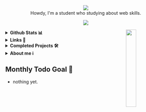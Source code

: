 <div align="center">
  <img src="https://github.com/user-attachments/assets/fba4856a-e0c2-45ae-9f67-388b4baaee3e">
</div>

<div align="center">
  Howdy, I'm a student who studying about web skills. 

  <p align="center">
    <a href="https://skillicons.dev">
      <img src="https://skillicons.dev/icons?i=react,js,threejs,mui,discord,twitter,vscode,codepen,blender,java" />
    </a>
  </p>
</div>

<div>
  <img align="right" width="25%" src="https://github.com/user-attachments/assets/a0937c21-7d6f-47fd-8eb8-8ca1b0d1819c">
</div>

<details>
  <summary><b>Github Stats 📊</b></summary>
  <div style="display: flex; justify-content: center; align-items: center; gap: 10px;">
    <img src="https://github-readme-stats.vercel.app/api?username=Podk76&include_all_commits=true&count_private=true&show_icons=true&line_height=20&title_color=2B5BBD&icon_color=1124BB&text_color=A1A1A1&bg_color=0,000000,130F40" alt="my Github Stats"/>
    <img src="https://github-readme-stats.vercel.app/api/top-langs/?username=Podk76&langs_count=10&layout=compact&title_color=2B5BBD&icon_color=1124BB&text_color=A1A1A1&bg_color=0,000000,130F40" alt="Top Languages"/>
    <img src="https://github-profile-trophy.vercel.app/?username=Podk76&theme=juicyfresh&no-bg=true" />
  </div>
</details>

<details>
  <summary><b>Links 🔗</b></summary>
  <a href='mailto:btm.email2769@gmail.com' target="_blank"><img alt='Gmail' src='https://img.shields.io/badge/Gmail-100000?style=for-the-badge&logo=Gmail&logoColor=FFFFFF&labelColor=DA5145&color=DA5145'/></a>
  <a href='https://velog.io/@hoya76/posts' target="_blank"><img alt='Velog' src='https://img.shields.io/badge/Velog-100000?style=for-the-badge&logo=Velog&logoColor=white&labelColor=1EC997&color=1EC997'/></a>
  <a href='https://discord.gg/AsmhX6kb' target="_blank"><img alt='Discord' src='https://img.shields.io/badge/Discord-100000?style=for-the-badge&logo=Discord&logoColor=FFFFFF&labelColor=5562EB&color=5562EB'/></a>
</details>

<details>
  <summary><b>Completed Projects 🛠️</b></summary>
    <a href="https://github.com/Podk76/Todo-List">
    <picture>
      <source media="(prefers-color-scheme: dark)" srcset="https://ghrs.vercel.app/api/pin/?username=Podk76&repo=Todo-List&theme=dracula"/>
      <img alt="Todo-List" src="https://ghrs.vercel.app/api/pin/?username=Podk76&repo=Todo-List">
    </picture>
  </a>
</div>
</details>

<details>
  <summary><b>About me ℹ️</b></summary>
  <blockquote>
    Hi, I'm H0Y4 who studying web skills to be a developer.<br>
    You can call me Hoya, taeho kim, whatever you want.<br>
    I like memes, drawing arts, design webistes, and listening a music.<br>
  </blockquote>

  <img src="https://cdn3.emoji.gg/emojis/1878-blobcat-code.gif">
</details>

<div>
  <h2>Monthly Todo Goal 📝</h2>
  <ul>
    <li>nothing yet.</li>
  </ul>
</div>
